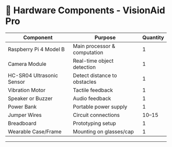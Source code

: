 # 🧰 Hardware Components - VisionAid Pro

| Component                 | Purpose                              | Quantity |
|--------------------------|--------------------------------------|----------|
| Raspberry Pi 4 Model B   | Main processor & computation         | 1        |
| Camera Module            | Real-time object detection           | 1        |
| HC-SR04 Ultrasonic Sensor| Detect distance to obstacles         | 1        |
| Vibration Motor          | Tactile feedback                     | 1        |
| Speaker or Buzzer        | Audio feedback                       | 1        |
| Power Bank               | Portable power supply                | 1        |
| Jumper Wires             | Circuit connections                  | 10–15    |
| Breadboard               | Prototyping setup                    | 1        |
| Wearable Case/Frame      | Mounting on glasses/cap              | 1        |

---


